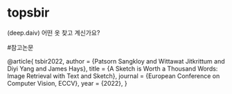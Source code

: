 # topsbir
(deep.daiv) 어떤 옷 찾고 계신가요?






















#참고논문

@article{
 tsbir2022,
 author = {Patsorn Sangkloy and Wittawat Jitkrittum and Diyi Yang and James Hays},
 title = {A Sketch is Worth a Thousand Words: Image Retrieval with Text and Sketch},
 journal = {European Conference on Computer Vision, ECCV},
 year = {2022},
}
